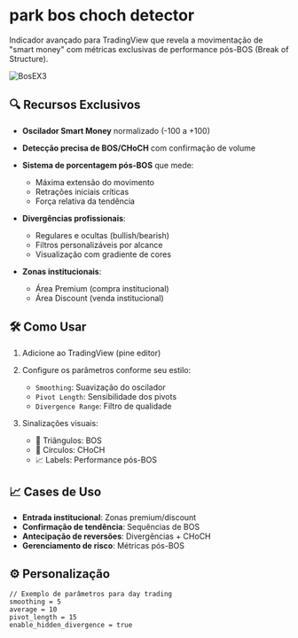 # park bos choch detector

Indicador avançado para TradingView que revela a movimentação de "smart money" com métricas exclusivas de performance pós-BOS (Break of Structure).

![BosEX3](https://github.com/user-attachments/assets/d0e451bf-0dc1-4eba-a897-3fd3df23624d)


## 🔍 Recursos Exclusivos

- **Oscilador Smart Money** normalizado (-100 a +100)
- **Detecção precisa de BOS/CHoCH** com confirmação de volume
- **Sistema de porcentagem pós-BOS** que mede:
  - Máxima extensão do movimento
  - Retrações iniciais críticas
  - Força relativa da tendência

- **Divergências profissionais**:
  - Regulares e ocultas (bullish/bearish)
  - Filtros personalizáveis por alcance
  - Visualização com gradiente de cores

- **Zonas institucionais**:
  - Área Premium (compra institucional)
  - Área Discount (venda institucional)

## 🛠 Como Usar

1. Adicione ao TradingView (pine editor)
2. Configure os parâmetros conforme seu estilo:
   - `Smoothing`: Suavização do oscilador
   - `Pivot Length`: Sensibilidade dos pivots
   - `Divergence Range`: Filtro de qualidade

3. Sinalizações visuais:
   - 🔼 Triângulos: BOS
   - 🔵 Círculos: CHoCH
   - 📈 Labels: Performance pós-BOS

## 📈 Cases de Uso

- **Entrada institucional**: Zonas premium/discount
- **Confirmação de tendência**: Sequências de BOS
- **Antecipação de reversões**: Divergências + CHoCH
- **Gerenciamento de risco**: Métricas pós-BOS

## ⚙ Personalização

```pine
// Exemplo de parâmetros para day trading
smoothing = 5
average = 10
pivot_length = 15
enable_hidden_divergence = true
